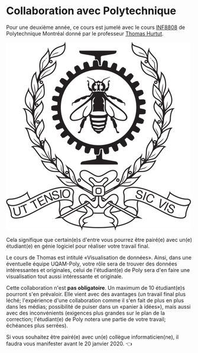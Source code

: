 # Collaboration avec Polytechnique

Pour une deuxième année, ce cours est jumelé avec le cours [INF8808](https://www.polymtl.ca/etudes/cours/visualisation-de-donnees) de Polytechnique Montréal donné par le professeur [Thomas Hurtut](http://www.professeurs.polymtl.ca/thomas.hurtut/).

![](../.gitbook/assets/ecole_polytechnique_de_montreal_logo.svg.png)

Cela signifique que certain\(e\)s d'entre vous pourrez être pairé\(e\) avec un\(e\) étudiant\(e\) en génie logiciel pour réaliser votre travail final.

Le cours de Thomas est intitulé «Visualisation de données». Ainsi, dans une éventuelle équipe UQAM-Poly, votre rôle sera de trouver des données intéressantes et originales, celui de l'étudiant\(e\) de Poly sera d'en faire une visualisation tout aussi intéressante et originale.

Cette collaboration n'est **pas obligatoire**. Un maximum de 10 étudiant\(e\)s pourront s'en prévaloir. Elle vient avec des avantages \(un travail final plus léché; l'expérience d'une collaboration comme il s'en fait de plus en plus dans les médias; possibilité de puiser dans un «panier à idées»\), mais aussi avec des inconvénients \(exigences plus grandes sur le plan de la correction; l'étudiant\(e\) de Poly notera une partie de votre travail; échéances plus serrées\).

Si vous souhaitez être pairé\(e\) avec un\(e\) collègue informaticien\(ne\), il faudra vous manifester avant le 20 janvier 2020. 👈 

